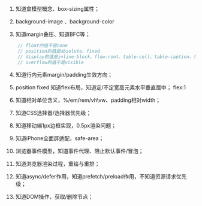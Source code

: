 1. 知道盒模型概念、box-sizing属性；

2. background-image 、background-color

3. 知道margin叠压、知道BFC等；

```js
    // float的值不是none
    // position的值是absolute、fixed
    // display的值是inline-block、flow-root、table-cell、table-caption、flex或者inline-flex、grid或者inline-grid
    // overflow的值不是visible
```


4. 知道行内元素margin/padding生效方向；

5. position fixed
知道flex布局，知道定/不定宽高元素水平垂直居中；
flex:1

6. 知道相对单位含义，%/em/rem/vh\vw、padding相对width；

7. 知道CSS选择器/选择器优先级；

8. 知道移动端1px边框实现，0.5px渲染问题；

9. 知道iPhone全面屏适配，safe-area；

10. 浏览器事件模型，知道事件代理、阻止默认事件/冒泡；

11. 知道浏览器渲染过程，重绘与重排；

12. 知道async/defer作用，知道prefetch/preload作用，不知道资源请求优先级；

13. 知道DOM操作，获取/删除节点；
